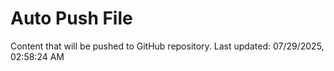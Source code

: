 # Auto Push File

Content that will be pushed to GitHub repository.
Last updated: 07/29/2025, 02:58:24 AM